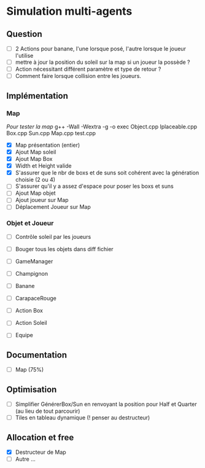# Simulation multi-agents

## Question

  * [ ] 2 Actions pour banane, l'une lorsque posé, l'autre lorsque le joueur l'utilise 
  * [ ] mettre à jour la position du soleil sur la map si un joueur la possède ?
  * [ ] Action nécessitant différent paramètre et type de retour ?
  * [ ] Comment faire lorsque collision entre les joueurs.

## Implémentation

### Map

*Pour tester la map*
g++ -Wall -Wextra -g -o exec Object.cpp Iplaceable.cpp Box.cpp Sun.cpp Map.cpp test.cpp 

- [x] Map présentation (entier)
- [x] Ajout Map soleil
- [x] Ajout Map Box
- [x] Width et Height valide
- [x] S'assurer que le nbr de boxs et de suns soit cohérent avec la génération choisie (2 ou 4)
- [ ] S'assurer qu'il y a assez d'espace pour poser les boxs et suns
- [ ] Ajout Map objet
- [ ] Ajout joueur sur Map
- [ ] Déplacement Joueur sur Map

### Objet et Joueur

- [ ] Contrôle soleil par les joueurs
- [ ] Bouger tous les objets dans diff fichier

- [ ] GameManager
- [ ] Champignon
- [ ] Banane
- [ ] CarapaceRouge
- [ ] Action Box
- [ ] Action Soleil 
- [ ] Equipe

## Documentation
  
- [ ] Map (75%)

## Optimisation

- [ ] Simplifier GénérerBox/Sun en renvoyant la position pour Half et Quarter (au lieu de tout parcourir)
- [ ] Tiles en tableau dynamique (! penser au destructeur)

## Allocation et free

- [x] Destructeur de Map 
- [ ] Autre ...

